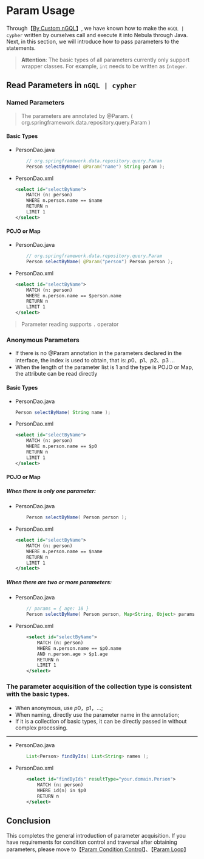 # Param Usage

Through【[By Custom nGQL](./#/?path=dev-example&file=custom-crud)】, we have known how to make the `nGQL | cypher` written by ourselves call and execute it into Nebula through Java.
Next, in this section, we will introduce how to pass parameters to the statements.
> **Attention**: The basic types of all parameters currently only support wrapper classes. For example, `int` needs to be written as `Integer`.

## Read Parameters in `nGQL | cypher`

### Named Parameters
> The parameters are annotated by @Param. ( org.springframework.data.repository.query.Param )
#### Basic Types
- PersonDao.java
    ```java
        // org.springframework.data.repository.query.Param
        Person selectByName( @Param("name") String param );
    ```

- PersonDao.xml
    ```xml
    <select id="selectByName">
        MATCH (n: person)
        WHERE n.person.name == $name
        RETURN n
        LIMIT 1
    </select>
    ```

#### POJO or Map
- PersonDao.java
    ```java
        // org.springframework.data.repository.query.Param
        Person selectByName( @Param("person") Person person );
    ```
- PersonDao.xml
    ```xml
    <select id="selectByName">
        MATCH (n: person)
        WHERE n.person.name == $person.name
        RETURN n
        LIMIT 1
    </select>
    ```
> Parameter reading supports `.` operator

### Anonymous Parameters
- If there is no @Param annotation in the parameters declared in the interface, the index is used to obtain, that is: $p0、$p1、$p2、$p3 ...
- When the length of the parameter list is 1 and the type is POJO or Map, the attribute can be read directly


#### Basic Types
- PersonDao.java
    ```java
    Person selectByName( String name );
    ```

- PersonDao.xml
    ```xml
    <select id="selectByName">
        MATCH (n: person)
        WHERE n.person.name == $p0
        RETURN n
        LIMIT 1
    </select>
    ```

#### POJO or Map
##### When there is only one parameter:
- PersonDao.java
    ```java
        Person selectByName( Person person );
    ```
- PersonDao.xml
    ```xml
    <select id="selectByName">
        MATCH (n: person)
        WHERE n.person.name == $name
        RETURN n
        LIMIT 1
    </select>
    ```

##### When there are two or more parameters:
- PersonDao.java
    ```java
        // params = { age: 18 }
        Person selectByName( Person person, Map<String, Object> params );
    ```
- PersonDao.xml
    ```xml
        <select id="selectByName">
            MATCH (n: person)
            WHERE n.person.name == $p0.name
            AND n.person.age > $p1.age
            RETURN n
            LIMIT 1
        </select>
    ```

### The parameter acquisition of the collection type is consistent with the basic types.
- When anonymous, use $p0，$p1，...;
- When naming, directly use the parameter name in the annotation;
- If it is a collection of basic types, it can be directly passed in without complex processing.
---
- PersonDao.java
    ```java
        List<Person> findByIds( List<String> names );
    ```
- PersonDao.xml
    ```xml
        <select id="findByIds" resultType="your.domain.Person">
            MATCH (n: person)
            WHERE id(n) in $p0
            RETURN n
        </select>
    ```

## Conclusion
This completes the general introduction of parameter acquisition. If you have requirements for condition control and traversal after obtaining parameters, please move to【[Param Condition Control](./#/?path=dev-example&file=parameter-if)】、【[Param Loop](./#/?path=dev-example&file=parameter-for)】  
